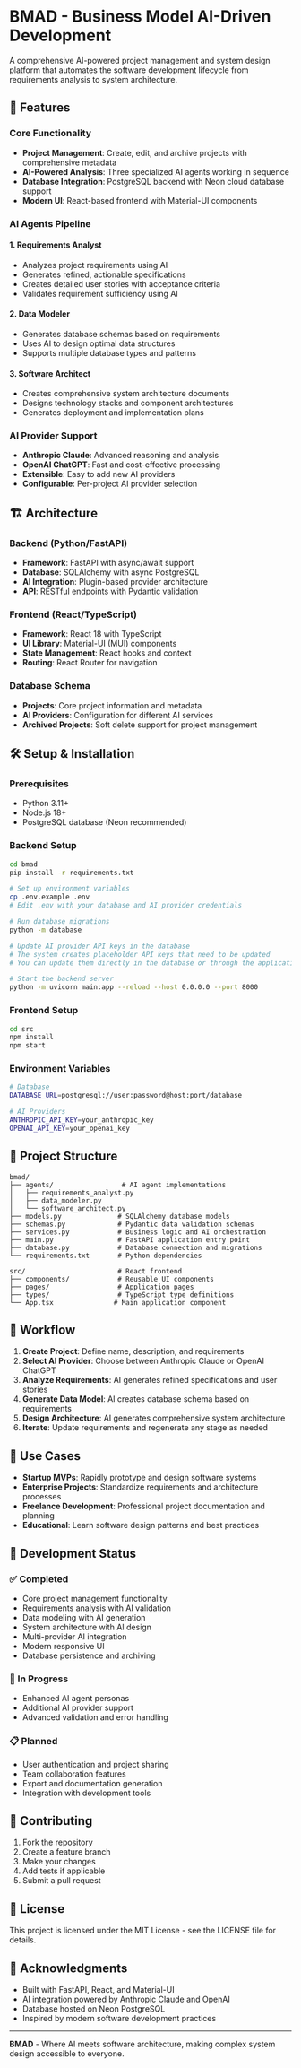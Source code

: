 # BMAD - Business Model AI-Driven Development

A comprehensive AI-powered project management and system design platform that automates the software development lifecycle from requirements analysis to system architecture.

## 🚀 Features

### Core Functionality
- **Project Management**: Create, edit, and archive projects with comprehensive metadata
- **AI-Powered Analysis**: Three specialized AI agents working in sequence
- **Database Integration**: PostgreSQL backend with Neon cloud database support
- **Modern UI**: React-based frontend with Material-UI components

### AI Agents Pipeline

#### 1. Requirements Analyst
- Analyzes project requirements using AI
- Generates refined, actionable specifications
- Creates detailed user stories with acceptance criteria
- Validates requirement sufficiency using AI

#### 2. Data Modeler
- Generates database schemas based on requirements
- Uses AI to design optimal data structures
- Supports multiple database types and patterns

#### 3. Software Architect
- Creates comprehensive system architecture documents
- Designs technology stacks and component architectures
- Generates deployment and implementation plans

### AI Provider Support
- **Anthropic Claude**: Advanced reasoning and analysis
- **OpenAI ChatGPT**: Fast and cost-effective processing
- **Extensible**: Easy to add new AI providers
- **Configurable**: Per-project AI provider selection

## 🏗️ Architecture

### Backend (Python/FastAPI)
- **Framework**: FastAPI with async/await support
- **Database**: SQLAlchemy with async PostgreSQL
- **AI Integration**: Plugin-based provider architecture
- **API**: RESTful endpoints with Pydantic validation

### Frontend (React/TypeScript)
- **Framework**: React 18 with TypeScript
- **UI Library**: Material-UI (MUI) components
- **State Management**: React hooks and context
- **Routing**: React Router for navigation

### Database Schema
- **Projects**: Core project information and metadata
- **AI Providers**: Configuration for different AI services
- **Archived Projects**: Soft delete support for project management

## 🛠️ Setup & Installation

### Prerequisites
- Python 3.11+
- Node.js 18+
- PostgreSQL database (Neon recommended)

### Backend Setup
```bash
cd bmad
pip install -r requirements.txt

# Set up environment variables
cp .env.example .env
# Edit .env with your database and AI provider credentials

# Run database migrations
python -m database

# Update AI provider API keys in the database
# The system creates placeholder API keys that need to be updated
# You can update them directly in the database or through the application

# Start the backend server
python -m uvicorn main:app --reload --host 0.0.0.0 --port 8000
```

### Frontend Setup
```bash
cd src
npm install
npm start
```

### Environment Variables
```bash
# Database
DATABASE_URL=postgresql://user:password@host:port/database

# AI Providers
ANTHROPIC_API_KEY=your_anthropic_key
OPENAI_API_KEY=your_openai_key
```

## 📁 Project Structure

```
bmad/
├── agents/                 # AI agent implementations
│   ├── requirements_analyst.py
│   ├── data_modeler.py
│   └── software_architect.py
├── models.py              # SQLAlchemy database models
├── schemas.py             # Pydantic data validation schemas
├── services.py            # Business logic and AI orchestration
├── main.py                # FastAPI application entry point
├── database.py            # Database connection and migrations
└── requirements.txt       # Python dependencies

src/                       # React frontend
├── components/            # Reusable UI components
├── pages/                 # Application pages
├── types/                 # TypeScript type definitions
└── App.tsx               # Main application component
```

## 🔄 Workflow

1. **Create Project**: Define name, description, and requirements
2. **Select AI Provider**: Choose between Anthropic Claude or OpenAI ChatGPT
3. **Analyze Requirements**: AI generates refined specifications and user stories
4. **Generate Data Model**: AI creates database schema based on requirements
5. **Design Architecture**: AI generates comprehensive system architecture
6. **Iterate**: Update requirements and regenerate any stage as needed

## 🎯 Use Cases

- **Startup MVPs**: Rapidly prototype and design software systems
- **Enterprise Projects**: Standardize requirements and architecture processes
- **Freelance Development**: Professional project documentation and planning
- **Educational**: Learn software design patterns and best practices

## 🚧 Development Status

### ✅ Completed
- Core project management functionality
- Requirements analysis with AI validation
- Data modeling with AI generation
- System architecture with AI design
- Multi-provider AI integration
- Modern responsive UI
- Database persistence and archiving

### 🔄 In Progress
- Enhanced AI agent personas
- Additional AI provider support
- Advanced validation and error handling

### 📋 Planned
- User authentication and project sharing
- Team collaboration features
- Export and documentation generation
- Integration with development tools

## 🤝 Contributing

1. Fork the repository
2. Create a feature branch
3. Make your changes
4. Add tests if applicable
5. Submit a pull request

## 📄 License

This project is licensed under the MIT License - see the LICENSE file for details.

## 🙏 Acknowledgments

- Built with FastAPI, React, and Material-UI
- AI integration powered by Anthropic Claude and OpenAI
- Database hosted on Neon PostgreSQL
- Inspired by modern software development practices

---

**BMAD** - Where AI meets software architecture, making complex system design accessible to everyone.
